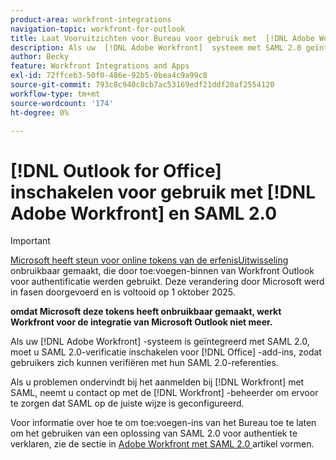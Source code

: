 ```yaml
---
product-area: workfront-integrations
navigation-topic: workfront-for-outlook
title: Laat Vooruitzichten voor Bureau voor gebruik met  [!DNL Adobe Workfront]  en SAML 2.0 toe
description: Als uw  [!DNL Adobe Workfront]  systeem met SAML 2.0 geïntegreerd is, moet u SAML 2.0 authentificatie voor toe:voegen-ins van het Bureau toelaten opdat de gebruikers voor authentiek kunnen verklaren gebruikend hun geloofsbrieven van SAML 2.0.
author: Becky
feature: Workfront Integrations and Apps
exl-id: 72ffceb3-50f0-486e-92b5-0bea4c9a99c8
source-git-commit: 793c8c940c8cb7ac53169edf21ddf28af2554120
workflow-type: tm+mt
source-wordcount: '174'
ht-degree: 0%

---
```


# [!DNL Outlook for Office] inschakelen voor gebruik met [!DNL Adobe Workfront] en SAML 2.0



>[!IMPORTANT]
>
>[ Microsoft heeft steun voor online tokens van de erfenisUitwisseling ](https://learn.microsoft.com/en-us/office/dev/add-ins/outlook/faq-nested-app-auth-outlook-legacy-tokens) onbruikbaar gemaakt, die door toe:voegen-binnen van Workfront Outlook voor authentificatie werden gebruikt. Deze verandering door Microsoft werd in fasen doorgevoerd en is voltooid op 1 oktober 2025.
>
>**omdat Microsoft deze tokens heeft onbruikbaar gemaakt, werkt Workfront voor de integratie van Microsoft Outlook niet meer.**

Als uw [!DNL Adobe Workfront] -systeem is geïntegreerd met SAML 2.0, moet u SAML 2.0-verificatie inschakelen voor [!DNL Office] -add-ins, zodat gebruikers zich kunnen verifiëren met hun SAML 2.0-referenties.

Als u problemen ondervindt bij het aanmelden bij [!DNL Workfront] met SAML, neemt u contact op met de [!DNL Workfront] -beheerder om ervoor te zorgen dat SAML op de juiste wijze is geconfigureerd.

Voor informatie over hoe te om toe:voegen-ins van het Bureau toe te laten om het gebruiken van een oplossing van SAML 2.0 voor authentiek te verklaren, zie de sectie in [ Adobe Workfront met SAML 2.0 ](../../administration-and-setup/add-users/single-sign-on/configure-workfront-saml-2.md) artikel vormen.
